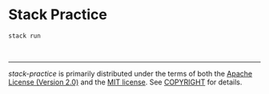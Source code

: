 Stack Practice
========
```
stack run
```

&nbsp;

--------
*stack-practice* is primarily distributed under the terms of both the [Apache
License (Version 2.0)] and the [MIT license]. See [COPYRIGHT] for details.

[MIT license]: LICENSE-MIT
[Apache License (Version 2.0)]: LICENSE-APACHE
[COPYRIGHT]: COPYRIGHT
